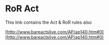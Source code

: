# RoR Act

This link contains the Act & RoR rules also

[http://www.bareactslive.com/AP/ap140.htm#0](http://www.bareactslive.com/AP/ap140.htm#0)